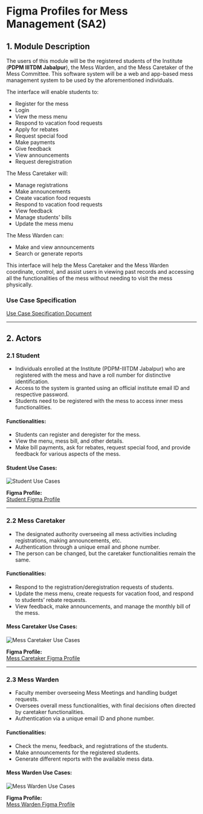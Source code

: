 ﻿# Figma Profiles for Mess Management (SA2)

## 1. Module Description

The users of this module will be the registered students of the Institute (**PDPM IIITDM Jabalpur**), the Mess Warden, and the Mess Caretaker of the Mess Committee. This software system will be a web and app-based mess management system to be used by the aforementioned individuals.

The interface will enable students to:
- Register for the mess
- Login
- View the mess menu
- Respond to vacation food requests
- Apply for rebates
- Request special food
- Make payments
- Give feedback
- View announcements
- Request deregistration

The Mess Caretaker will:
- Manage registrations
- Make announcements
- Create vacation food requests
- Respond to vacation food requests
- View feedback
- Manage students' bills
- Update the mess menu

The Mess Warden can:
- Make and view announcements
- Search or generate reports

This interface will help the Mess Caretaker and the Mess Warden coordinate, control, and assist users in viewing past records and accessing all the functionalities of the mess without needing to visit the mess physically.

### Use Case Specification
[Use Case Specification Document](https://docs.google.com/document/d/1B4MA1wB-32SvVVdqodzp35uOrVuWT9Qn1BXngnYD7l4/edit?usp=sharing)

---

## 2. Actors

### 2.1 Student

- Individuals enrolled at the Institute (PDPM-IIITDM Jabalpur) who are registered with the mess and have a roll number for distinctive identification.
- Access to the system is granted using an official institute email ID and respective password.
- Students need to be registered with the mess to access inner mess functionalities.

#### **Functionalities:**
- Students can register and deregister for the mess.
- View the menu, mess bill, and other details.
- Make bill payments, ask for rebates, request special food, and provide feedback for various aspects of the mess.

#### Student Use Cases:
![Student Use Cases](Aspose.Words.e3dcf9f4-0851-4b4d-bc98-ab940b18fb8a.001.png)

**Figma Profile:**  
[Student Figma Profile](https://www.figma.com/file/kC2mkMB1FcgrYzPklXs12O/Mess-Student?type=design&node-id=0%3A1&mode=design&t=t7hPhkglq8u4pdW2-1)

---

### 2.2 Mess Caretaker

- The designated authority overseeing all mess activities including registrations, making announcements, etc.
- Authentication through a unique email and phone number.
- The person can be changed, but the caretaker functionalities remain the same.

#### **Functionalities:**
- Respond to the registration/deregistration requests of students.
- Update the mess menu, create requests for vacation food, and respond to students’ rebate requests.
- View feedback, make announcements, and manage the monthly bill of the mess.

#### Mess Caretaker Use Cases:
![Mess Caretaker Use Cases](Aspose.Words.e3dcf9f4-0851-4b4d-bc98-ab940b18fb8a.002.png)

**Figma Profile:**  
[Mess Caretaker Figma Profile](https://www.figma.com/file/xjnmtuIrsWATJA1Dd6gJzK/Mess-Caretaker?type=design&node-id=21%3A248&mode=design&t=4oKHp7QAOySW1jHM-1)

---

### 2.3 Mess Warden

- Faculty member overseeing Mess Meetings and handling budget requests.
- Oversees overall mess functionalities, with final decisions often directed by caretaker functionalities.
- Authentication via a unique email ID and phone number.

#### **Functionalities:**
- Check the menu, feedback, and registrations of the students.
- Make announcements for the registered students.
- Generate different reports with the available mess data.

#### Mess Warden Use Cases:
![Mess Warden Use Cases](Aspose.Words.e3dcf9f4-0851-4b4d-bc98-ab940b18fb8a.003.png)

**Figma Profile:**  
[Mess Warden Figma Profile](https://www.figma.com/file/Sc8elFH3wPzqq8QLln1hmi/Mess-Warden?type=design&node-id=0%3A1&mode=design&t=fpparjaGo499Gx14-1)
